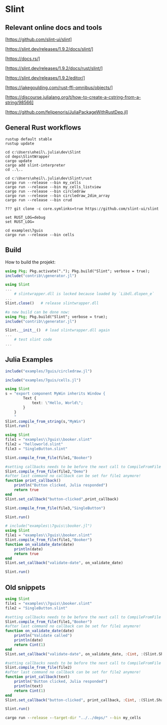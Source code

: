 # Slint

## Relevant online docs and tools

[https://github.com/slint-ui/slint]

[https://slint.dev/releases/1.9.2/docs/slint/]

[https://docs.rs/]

[https://slint.dev/releases/1.9.2/docs/rust/slint/]

[https://slint.dev/releases/1.9.2/editor/]

[https://jakegoulding.com/rust-ffi-omnibus/objects/]

[https://discourse.julialang.org/t/how-to-create-a-cstring-from-a-string/98566]

[https://github.com/felipenoris/JuliaPackageWithRustDep.jl]

## General Rust workflows

```shell
rustup default stable
rustup update
```

```shell
cd c:\Users\oheil\.julia\dev\Slint
cd deps\SlintWrapper
cargo update
cargo add slint-interpreter
cd ..\..

cd c:\Users\oheil\.julia\dev\Slint\rust
cargo run --release --bin my_cells
cargo run --release --bin my_cells_listview
cargo run --release --bin circledraw
cargo run --release --bin circledraw_2dim_array
cargo run --release --bin crud
```

```shell
??? git clone -c core.symlinks=true https://github.com/slint-ui/slint
```

```shell
set RUST_LOG=debug
set RUST_LOG=
```

```shell
cd examples\7guis
cargo run --release --bin cells
```

## Build

How to build the projekt:

```julia
using Pkg; Pkg.activate("."); Pkg.build("Slint"; verbose = true);
include("contrib\\generator.jl")
```

```julia
using Slint
...
    # slintwrapper.dll is locked because loaded by `Libdl.dlopen_e`
...
Slint.close()   # release slintwrapper.dll

#a new build can be done now:
using Pkg; Pkg.build("Slint"; verbose = true);
include("contrib\\generator.jl")

Slint.__init__()  # load slintwrapper.dll again
...
    # test slint code
...
```

## Julia Examples

```julia
include("examples/7guis/circledraw.jl")
```

```julia
include("examples/7guis/cells.jl")
```

```julia
using Slint
s = "export component MyWin inherits Window {
        Text {
            text: \"Hello, World\";
        }
    }
    "
Slint.compile_from_string(s,"MyWin")
Slint.run()
```

```julia
using Slint
file1 = "examples\\7guis\\booker.slint"
file2 = "helloworld.slint"
file3 = "SingleButton.slint"

Slint.compile_from_file(file1,"Booker")

#setting callbacks needs to be before the next call to CompileFromFile
Slint.compile_from_file(file2,"Demo")
#after last command no callback can be set for file1 anymore!
function print_callback()
    println("Button clicked, Julia responded")
    return true
end
Slint.set_callback("button-clicked",print_callback)

Slint.compile_from_file(file3,"SingleButton")

Slint.run()
```

```julia
# include("examples\\7guis\\booker.jl")
using Slint
file1 = "examples\\7guis\\booker.slint"
Slint.compile_from_file(file1,"Booker")
function on_validate_date(date)
    println(date)
    return true
end
Slint.set_callback("validate-date", on_validate_date)

Slint.run()
```

## Old snippets

```julia
using Slint
file1 = "examples\\7guis\\booker.slint"
file2 = "SingleButton.slint"

#setting callbacks needs to be before the next call to CompileFromFile
Slint.compile_from_file(file1,"Booker")
#after last command no callback can be set for file1 anymore!
function on_validate_date(date)
    println("Validate called")
    println(date)
    return Cint(1)
end
Slint.set_callback("validate-date", on_validate_date, :Cint, :(Slint.SharedString,) )

#setting callbacks needs to be before the next call to CompileFromFile
Slint.compile_from_file(file2)
#after last command no callback can be set for file2 anymore!
function print_callback(text)
    println("Button clicked, Julia responded")
    println(text)
    return Cint(1)
end
Slint.set_callback("button-clicked", print_callback, :Cint, :(Slint.SharedString,) )

Slint.run()
```

```cmd
cargo run --release --target-dir "../../deps/" --bin my_cells
```
